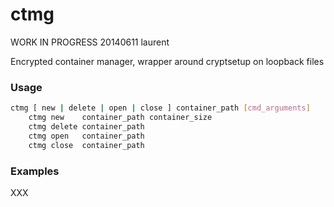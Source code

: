 ctmg
====

WORK IN PROGRESS
20140611 laurent

Encrypted container manager, wrapper around cryptsetup on loopback files

### Usage

```bash
ctmg [ new | delete | open | close ] container_path [cmd_arguments]
    ctmg new	container_path container_size
    ctmg delete	container_path
    ctmg open	container_path
    ctmg close	container_path
```

### Examples

XXX
